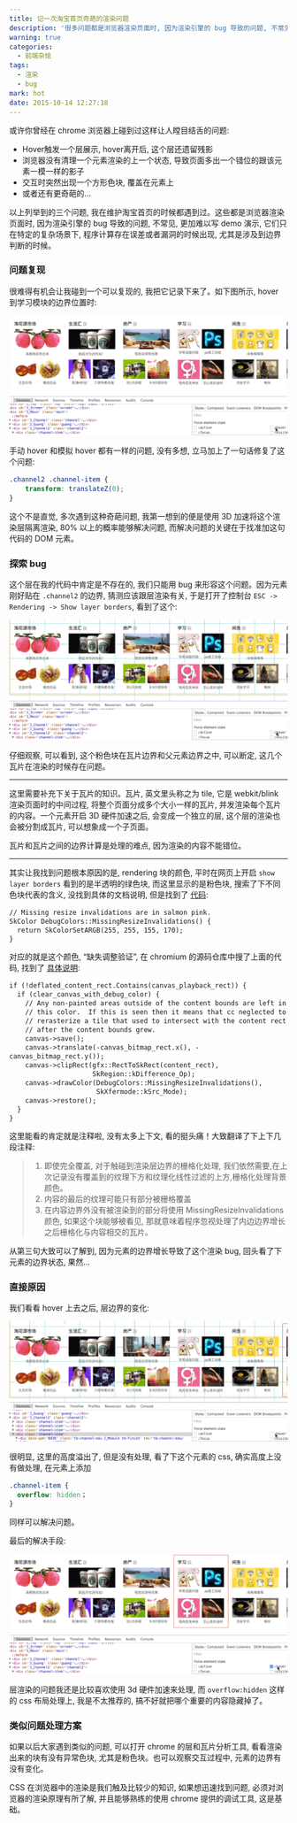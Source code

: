 ```yaml
---
title: 记一次淘宝首页奇葩的渲染问题
description: '很多问题都是浏览器渲染页面时, 因为渲染引擎的 bug 导致的问题, 不常见, 更加难以写 demo 演示, 它们只在特定的复杂场景下, 程序计算存在误差或者漏洞的时候出现, 尤其是涉及到边界判断的时候。'
warning: true
categories:
  - 前端杂烩
tags:
  - 渲染
  - bug
mark: hot
date: 2015-10-14 12:27:18
---
```


或许你曾经在 chrome 浏览器上碰到过这样让人瞠目结舌的问题: 

- Hover触发一个层展示, hover离开后, 这个层还遗留残影
- 浏览器没有清理一个元素渲染的上一个状态, 导致页面多出一个错位的跟该元素一模一样的影子
- 交互时突然出现一个方形色块, 覆盖在元素上
- 或者还有更奇葩的...

<!-- more -->

以上列举到的三个问题, 我在维护淘宝首页的时候都遇到过。这些都是浏览器渲染页面时, 因为渲染引擎的 bug 导致的问题, 不常见, 更加难以写 demo 演示, 它们只在特定的复杂场景下, 程序计算存在误差或者漏洞的时候出现, 尤其是涉及到边界判断的时候。

### 问题复现

很难得有机会让我碰到一个可以复现的, 我把它记录下来了。如下图所示, hover 到学习模块的边界位置时: 

![problem](/blogimgs/2015/10/14/TB1lEgeJVXXXXamXpXXXXXXXXXX-1012-437.gif)<!--<source src="https://img.alicdn.com/tps/TB1lEgeJVXXXXamXpXXXXXXXXXX-1012-437.gif">-->

手动 hover 和模拟 hover 都有一样的问题, 没有多想, 立马加上了一句话修复了这个问题: 

```css
.channel2 .channel-item {
    transform: translateZ(0);
}
```

这个不是直觉, 多次遇到这种奇葩问题, 我第一想到的便是使用 3D 加速将这个渲染层隔离渲染, 80% 以上的概率能够解决问题, 而解决问题的关键在于找准加这句代码的 DOM 元素。

### 探索 bug

这个层在我的代码中肯定是不存在的, 我们只能用 bug 来形容这个问题。因为元素刚好贴在 `.channel2` 的边界, 猜测应该跟层渲染有关, 于是打开了控制台 `ESC -> Rendering -> Show layer borders`, 看到了这个: 

![detail](/blogimgs/2015/10/14/TB1HCApJVXXXXaqXXXXXXXXXXXX-1012-437.gif)<!--<source src="https://img.alicdn.com/tps/TB1HCApJVXXXXaqXXXXXXXXXXXX-1012-437.gif">-->

仔细观察, 可以看到, 这个粉色块在瓦片边界和父元素边界之中, 可以断定, 这几个瓦片在渲染的时候存在问题。

---

这里需要补充下关于瓦片的知识。瓦片, 英文里头称之为 tile, 它是 webkit/blink 渲染页面时的中间过程, 将整个页面分成多个大小一样的瓦片, 并发渲染每个瓦片的内容。一个元素开启 3D 硬件加速之后, 会变成一个独立的层, 这个层的渲染也会被分割成瓦片, 可以想象成一个子页面。

瓦片和瓦片之间的边界计算是处理的难点, 因为渲染的内容不能错位。

---

其实让我找到问题根本原因的是, rendering 块的颜色, 平时在网页上开启 `show layer borders` 看到的是半透明的绿色块, 而这里显示的是粉色块, 搜索了下不同色块代表的含义, 没找到具体的文档说明, 但是找到了 [代码](http://code.google.com/p/chromium/codesearch#chromium/src/cc/debug/debug_colors.cc&q=debug%20borders&sq=package:chromium&l=270): 

```
// Missing resize invalidations are in salmon pink.
SkColor DebugColors::MissingResizeInvalidations() {
  return SkColorSetARGB(255, 255, 155, 170);
}
```

对应的就是这个颜色, “缺失调整验证”, 在 chromium 的源码仓库中搜了上面的代码, 找到了 [具体说明](http://github.com/SaschaMester/delicium/blob/b7bc83c3b107b30453998daadaeee618e417db5a/cc/playback/raster_source_helper.cc#L58-L103): 

```
if (!deflated_content_rect.Contains(canvas_playback_rect)) {
  if (clear_canvas_with_debug_color) {
    // Any non-painted areas outside of the content bounds are left in
    // this color.  If this is seen then it means that cc neglected to
    // rerasterize a tile that used to intersect with the content rect
    // after the content bounds grew.
    canvas->save();
    canvas->translate(-canvas_bitmap_rect.x(), -canvas_bitmap_rect.y());
    canvas->clipRect(gfx::RectToSkRect(content_rect),
                     SkRegion::kDifference_Op);
    canvas->drawColor(DebugColors::MissingResizeInvalidations(),
                      SkXfermode::kSrc_Mode);
    canvas->restore();
  }
}
```

这里能看的肯定就是注释啦, 没有太多上下文, 看的挺头痛！大致翻译了下上下几段注释: 

> 1. 即使完全覆盖, 对于触碰到渲染层边界的栅格化处理, 我们依然需要,在上次记录没有覆盖到的纹理下方和纹理化线性过滤的上方,栅格化处理背景颜色。
> 2. 内容的最后的纹理可能只有部分被栅格覆盖
> 3. 在内容边界外没有被渲染到的部分将使用 MissingResizeInvalidations 颜色, 如果这个块能够被看见, 那就意味着程序忽视处理了内边边界增长之后栅格化与内容相交的瓦片。

从第三句大致可以了解到, 因为元素的边界增长导致了这个渲染 bug, 回头看了下元素的边界状态, 果然...

### 直接原因

我们看看 hover 上去之后, 层边界的变化: 

![border](/blogimgs/2015/10/14/TB1I7P2JVXXXXc4XFXXXXXXXXXX-1012-437.gif)<!--<source src="https://img.alicdn.com/tps/TB1I7P2JVXXXXc4XFXXXXXXXXXX-1012-437.gif">-->

很明显, 这里的高度溢出了, 但是没有处理, 看了下这个元素的 css, 确实高度上没有做处理, 在元素上添加 

```css
.channel-item {
  overflow: hidden；
}
```

同样可以解决问题。

最后的解决手段: 

![resolve](/blogimgs/2015/10/14/TB18MgrJVXXXXXzXXXXXXXXXXXX-1012-437.gif)<!--<source src="https://img.alicdn.com/tps/TB18MgrJVXXXXXzXXXXXXXXXXXX-1012-437.gif">-->

层渲染的问题我还是比较喜欢使用 3d 硬件加速来处理, 而 `overflow:hidden` 这样的 css 布局处理上, 我是不太推荐的, 搞不好就把哪个重要的内容隐藏掉了。

### 类似问题处理方案

如果以后大家遇到类似的问题, 可以打开 chrome 的层和瓦片分析工具, 看看渲染出来的块有没有异常色块, 尤其是粉色块。也可以观察交互过程中, 元素的边界有没有变化。

CSS 在浏览器中的渲染是我们触及比较少的知识, 如果想迅速找到问题, 必须对浏览器的渲染原理有所了解, 并且能够熟练的使用 chrome 提供的调试工具, 这是基础。